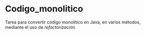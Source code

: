 # Codigo_monolitico
Tarea para convertir código monolítico en Java, en varios métodos, mediante el uso de _refactorización_.
